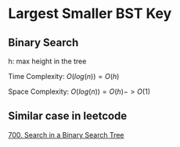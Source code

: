 # Largest Smaller BST Key

## Binary Search 

h: max height in the tree

Time Complexity: $O(log(n)) = O(h)$ 

Space Complexity: $O(log(n)) = O(h) -> O(1)$

## Similar case in leetcode

[700. Search in a Binary Search Tree](https://leetcode.com/problems/search-in-a-binary-search-tree/)
